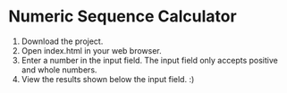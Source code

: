 # Numeric Sequence Calculator
1. Download the project.
1. Open index.html in your web browser.
2. Enter a number in the input field. The input field only accepts positive and whole numbers.
3. View the results shown below the input field. :)
